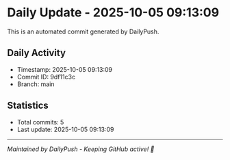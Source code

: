 # Daily Update - 2025-10-05 09:13:09

This is an automated commit generated by DailyPush.

## Daily Activity
- Timestamp: 2025-10-05 09:13:09
- Commit ID: 9df11c3c
- Branch: main

## Statistics
- Total commits: 5
- Last update: 2025-10-05 09:13:09

---
*Maintained by DailyPush - Keeping GitHub active! 🚀*
